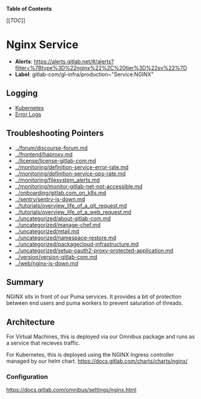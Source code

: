 <!-- MARKER: do not edit this section directly. Edit services/service-catalog.yml then run scripts/generate-docs -->

**Table of Contents**

[[_TOC_]]

#  Nginx Service
* **Alerts**: https://alerts.gitlab.net/#/alerts?filter=%7Btype%3D%22nginx%22%2C%20tier%3D%22sv%22%7D
* **Label**: gitlab-com/gl-infra/production~"Service:NGINX"

## Logging

* [Kubernetes](https://log.gprd.gitlab.net/goto/88eab835042a07b213b8c7f24213d5bf)
* [Error Logs](https://cloudlogging.app.goo.gl/neeqq5jQEKWsxZRx8)

## Troubleshooting Pointers

* [../forum/discourse-forum.md](../forum/discourse-forum.md)
* [../frontend/haproxy.md](../frontend/haproxy.md)
* [../license/license-gitlab-com.md](../license/license-gitlab-com.md)
* [../monitoring/definition-service-error-rate.md](../monitoring/definition-service-error-rate.md)
* [../monitoring/definition-service-ops-rate.md](../monitoring/definition-service-ops-rate.md)
* [../monitoring/filesystem_alerts.md](../monitoring/filesystem_alerts.md)
* [../monitoring/monitor-gitlab-net-not-accessible.md](../monitoring/monitor-gitlab-net-not-accessible.md)
* [../onboarding/gitlab.com_on_k8s.md](../onboarding/gitlab.com_on_k8s.md)
* [../sentry/sentry-is-down.md](../sentry/sentry-is-down.md)
* [../tutorials/overview_life_of_a_git_request.md](../tutorials/overview_life_of_a_git_request.md)
* [../tutorials/overview_life_of_a_web_request.md](../tutorials/overview_life_of_a_web_request.md)
* [../uncategorized/about-gitlab-com.md](../uncategorized/about-gitlab-com.md)
* [../uncategorized/manage-chef.md](../uncategorized/manage-chef.md)
* [../uncategorized/mtail.md](../uncategorized/mtail.md)
* [../uncategorized/namespace-restore.md](../uncategorized/namespace-restore.md)
* [../uncategorized/packagecloud-infrastructure.md](../uncategorized/packagecloud-infrastructure.md)
* [../uncategorized/setup-oauth2-proxy-protected-application.md](../uncategorized/setup-oauth2-proxy-protected-application.md)
* [../version/version-gitlab-com.md](../version/version-gitlab-com.md)
* [../web/nginx-is-down.md](../web/nginx-is-down.md)
<!-- END_MARKER -->

## Summary

NGINX sits in front of our Puma services.  It provides a bit of protection
between end users and puma workers to prevent saturation of threads.

## Architecture

For Virtual Machines, this is deployed via our Omnibus package and runs as a
service that recieves traffic.

For Kubernetes, this is deployed using the NGINX Ingress controller managed by
our helm chart.  https://docs.gitlab.com/charts/charts/nginx/

### Configuration

https://docs.gitlab.com/omnibus/settings/nginx.html

<!-- ## Performance -->

<!-- ## Scalability -->

<!-- ## Availability -->

<!-- ## Durability -->

<!-- ## Security/Compliance -->

<!-- ## Monitoring/Alerting -->

<!-- ## Links to further Documentation -->
